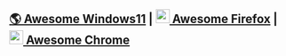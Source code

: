 ## [🌎 Awesome Windows11](https://github.com/awesome-windows11/windows11) | [<img width=25px src="https://upload.wikimedia.org/wikipedia/commons/thumb/a/a0/Firefox_logo%2C_2019.svg/1200px-Firefox_logo%2C_2019.svg.png"></img> Awesome Firefox](https://github.com/awesome-windows11/firefox) | [<img width=25px src="https://upload.wikimedia.org/wikipedia/commons/thumb/2/28/Chromium_Logo.svg/1200px-Chromium_Logo.svg.png"></img> Awesome Chrome](https://github.com/awesome-windows11/chrome)
